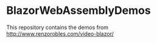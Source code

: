 # BlazorWebAssemblyDemos

This repository contains the demos from http://www.renzorobles.com/video-blazor/